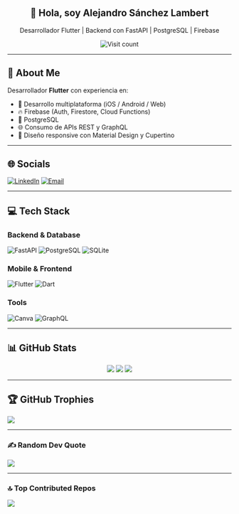 <div align="center">
  <h2>👋 Hola, soy Alejandro Sánchez Lambert</h2>
  <p>Desarrollador Flutter | Backend con FastAPI | PostgreSQL | Firebase</p>
  
  <img src="https://visitcount.itsvg.in/api?id=Alexsl98&icon=0&color=0" alt="Visit count" />
</div>

---

## 💫 About Me
Desarrollador **Flutter** con experiencia en:
- 📱 Desarrollo multiplataforma (iOS / Android / Web)
- 🔥 Firebase (Auth, Firestore, Cloud Functions)
- 🐘 PostgreSQL
- 🌐 Consumo de APIs REST y GraphQL
- 🎨 Diseño responsive con Material Design y Cupertino

---

## 🌐 Socials
[![LinkedIn](https://img.shields.io/badge/LinkedIn-%230077B5.svg?logo=linkedin&logoColor=white)](https://www.linkedin.com/in/alejandro-sánchez-lambert-522b32382/)
[![Email](https://img.shields.io/badge/Email-D14836?logo=gmail&logoColor=white)](mailto:alexslambert7@gmail.com)

---

## 💻 Tech Stack
### Backend & Database
![FastAPI](https://img.shields.io/badge/FastAPI-005571?style=for-the-badge&logo=fastapi)
![PostgreSQL](https://img.shields.io/badge/PostgreSQL-%23316192.svg?style=for-the-badge&logo=postgresql&logoColor=white)
![SQLite](https://img.shields.io/badge/SQLite-%2307405e.svg?style=for-the-badge&logo=sqlite&logoColor=white)

### Mobile & Frontend
![Flutter](https://img.shields.io/badge/Flutter-%2302569B.svg?style=for-the-badge&logo=Flutter&logoColor=white)
![Dart](https://img.shields.io/badge/Dart-%230175C2.svg?style=for-the-badge&logo=dart&logoColor=white)

### Tools
![Canva](https://img.shields.io/badge/Canva-%2300C4CC.svg?style=for-the-badge&logo=Canva&logoColor=white)
![GraphQL](https://img.shields.io/badge/GraphQL-E10098?style=for-the-badge&logo=graphql&logoColor=white)

---

## 📊 GitHub Stats
<div align="center">
  <img src="https://github-readme-stats.vercel.app/api?username=alexsl98&theme=tokyonight&include_all_commits=true&count_private=true&hide_border=false"/>
  <img src="https://github-readme-stats.vercel.app/api/top-langs/?username=alexsl98&theme=tokyonight&layout=compact&hide_border=false"/>
  <img src="https://github-readme-activity-graph.vercel.app/graph?username=alexsl98&bg_color=212121&color=ffffff&line=404db0&point=ffcd42&area=true&hide_border=true"/>
</div>

---

## 🏆 GitHub Trophies
![](https://github-profile-trophy.vercel.app/?username=alexsl98&theme=radical&no-frame=false&no-bg=true&margin-w=4)

---

### ✍️ Random Dev Quote
![](https://quotes-github-readme.vercel.app/api?type=horizontal&theme=radical)

---

### 🔝 Top Contributed Repos
![](https://github-contributor-stats.vercel.app/api?username=alexsl98&limit=5&theme=dark&combine_all_yearly_contributions=true)
